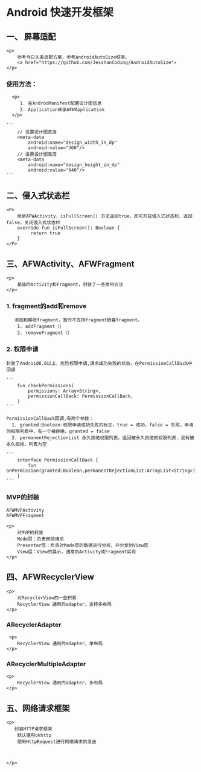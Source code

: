 # Android 快速开发框架

## 一、 屏幕适配

    <p>
        参考今日头条适配方案，参考AndroidAutoSize框架。
        <a href="https://github.com/JessYanCoding/AndroidAutoSize">
    </p>

### 使用方法：

      <p>
         1. 在AndrodManifest配置设计图信息
         2. Application继承AFWApplication
      </p>

    ```
        // 设置设计图宽度
        <meta-data 
            android:name="design_width_in_dp"
            android:value="360"/>
        // 设置设计图高度
        <meta-data
            android:name="design_height_in_dp"
            android:value="640"/>
    ```

## 二、侵入式状态栏

    <P>
        继承AFWActivity，isFullScreen() 方法返回true，即可开启侵入式状态栏，返回false，关闭侵入式状态栏
        override fun isFullScreen(): Boolean {
             return true
        }
    </P>

## 三、AFWActivity、AFWFragment

    <p>
        基础的Activity和Fragment，封装了一些常用方法
    </p>

### 1. fragment的add和remove

       添加和移除fragment，暂时不支持fragment嵌套fragment。
        1. addFragment（）
        2. removeFragment（）

### 2. 权限申请

    封装了Android6.0以上，危险权限申请,请求成功失败的状态，在PermissionCallBack中回调

    ```
        fun checkPermissions(
            permissions: Array<String>,
            permissionCallBack: PermissionCallBack,
        )
    ```
    
    PermissionCallBack回调,有两个参数：
      1. granted:Boolean:权限申请成功失败的标志，true = 成功，false = 失败，申请的权限列表中，有一个被拒绝，granted = false
      2. permanentRejectionList 永久拒绝权限列表，返回被永久拒绝的权限列表，没有被永久拒绝，列表为空
    
    ```
        interface PermissionCallBack {
            fun onPermission(granted:Boolean,permanentRejectionList:ArrayList<String>)
        }
    ```
### MVP的封装
    AFWMVPActivity
    AFWMVPFragment

    <p>
        对MVP的封装
        Mode层：负责网络请求
        Presenter层：负责对Mode层的数据进行分析，并分发到View层
        View层：View的展示，通常由Activity或Fragment实现
    </p>

## 四、AFWRecyclerView
    <p>
        对RecyclerView的一些积累
        RecyclerView 通用的adapter，支持多布局
    </p>
### ARecyclerAdapter
     <p>
        RecyclerView 通用的adapter，单布局
    </p>
### ARecyclerMultipleAdapter
    <p>
        RecyclerView 通用的adapter，多布局
    </p>

## 五、网络请求框架
    <p>
       封装HTTP请求框架
        默认使用okhttp
        使用HttpRequest进行网络请求的发送



    </p>